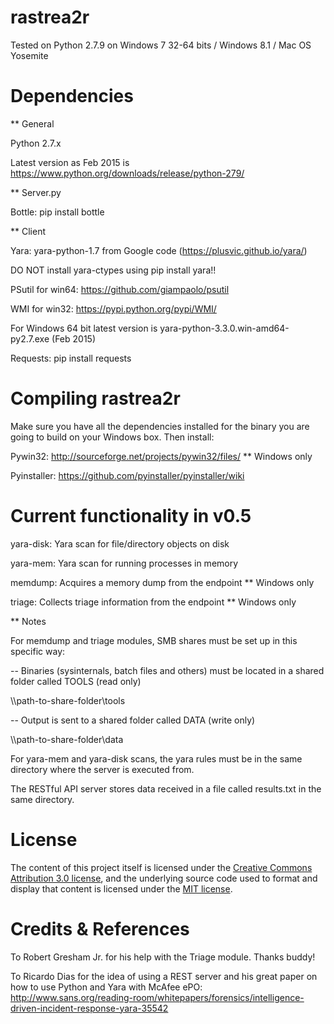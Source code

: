 # rastrea2r

Tested on Python 2.7.9 on Windows 7 32-64 bits / Windows 8.1 / Mac OS Yosemite

# Dependencies

** General

Python 2.7.x

Latest version as Feb 2015 is https://www.python.org/downloads/release/python-279/

** Server.py

Bottle: pip install bottle

** Client 

Yara: yara-python-1.7 from Google code (https://plusvic.github.io/yara/)

DO NOT install yara-ctypes using pip install yara!!

PSutil for win64: https://github.com/giampaolo/psutil

WMI for win32: https://pypi.python.org/pypi/WMI/

For Windows 64 bit latest version is yara-python-3.3.0.win-amd64-py2.7.exe (Feb 2015)

Requests: pip install requests

# Compiling rastrea2r

Make sure you have all the dependencies installed for the binary you are going to build on your Windows box. Then install:

Pywin32: http://sourceforge.net/projects/pywin32/files/ ** Windows only

Pyinstaller: https://github.com/pyinstaller/pyinstaller/wiki

# Current functionality in v0.5

yara-disk: Yara scan for file/directory objects on disk

yara-mem: Yara scan for running processes in memory

memdump: Acquires a memory dump from the endpoint ** Windows only

triage: Collects triage information from the endpoint ** Windows only

** Notes

For memdump and triage modules, SMB shares must be set up in this specific way:

-- Binaries (sysinternals, batch files and others) must be located in a shared folder called TOOLS (read only)

\\\\path-to-share-folder\tools

-- Output is sent to a shared folder called DATA (write only)

\\\\path-to-share-folder\data

For yara-mem and yara-disk scans, the yara rules must be in the same directory where the server is executed from.

The RESTful API server stores data received in a file called results.txt in the same directory.

# License

The content of this project itself is licensed under the
[Creative Commons Attribution 3.0 license](http://creativecommons.org/licenses/by/3.0/us/deed.en_US),
and the underlying source code used to format and display that content
is licensed under the [MIT license](http://opensource.org/licenses/mit-license.php).

# Credits & References

To Robert Gresham Jr. for his help with the Triage module. Thanks buddy!

To Ricardo Dias for the idea of using a REST server and his great paper on how to use Python and Yara with McAfee ePO: http://www.sans.org/reading-room/whitepapers/forensics/intelligence-driven-incident-response-yara-35542














